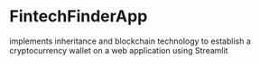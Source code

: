 # FintechFinderApp
implements inheritance and blockchain technology to establish a cryptocurrency wallet on a web application using Streamlit

